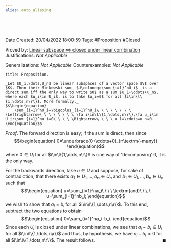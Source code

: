 ```yaml
---
alias: auto_aliasing
---
```


<br />
<br />

Date Created: 20/04/2022 18:00:59
Tags: #Proposition #Closed

Proved by: [Linear subspace $\Leftrightarrow$ closed under linear combination](Linear%20subspace%20iff%20closed%20under%20linear%20combination.md)
Justifications: _Not Applicable_

Generalizations: _Not Applicable_
Counterexamples: _Not Applicable_

``` ad-Proposition
title: Proposition.

_Let $U_1,\dots,U_n$ be linear subspaces of a vector space $V$ over $K$. Then their Minkowski sum_ $U\coloneqq\sum_{i=1}^nU_i$ _is a direct sum iff the only way to write $0$ as a sum $u_1+\cdots+u_n$, where each $u_i\in U_i$, is to take $u_i=0$ for all $i\in\l\{1,\dots,n\r\}$. More formally,_
$$\begin{equation}
    \sum_{i=1}^nU_i=\bigoplus_{i=1}^nU_i\ \ \ \ \ \ \ \ \Leftrightarrow\ \ \ \ \ \ \ \ \fa i\in\l\{1,\dots,n\r\},\fa u_i\in U_i:\sum_{i=1}^nu_i=0\ \ \ \ \Rightarrow\ \ \ \ u_1=\cdots=u_n=0.
\end{equation}$$

```

_Proof_. The forward direction is easy; if the sum is direct, then since
$$\begin{equation}
    0=\underbrace{0+\cdots+0}_{n\textrm{-many}}
\end{equation}$$
where $0\in U_i$ for all $i\in\l\{1,\dots,n\r\}$ is one way of $\textrm{`}$decomposing$\textrm{'}$ $0$, it is the only way.

For the backwards direction, take $u\in U$ and suppose, for sake of contradiction, that there exists $a_1\in U_1,\dots,a_n\in U_n$ and $b_1\in U_1,\dots,b_n\in U_n$ such that
$$\begin{equation}
    u=\sum_{i=1}^na_i\ \ \ \ \textrm{and}\ \ \ \ u=\sum_{i=1}^nb_i;
\end{equation}$$
we wish to show that $a_i=b_i$ for all $i\in\l\{1,\dots,n\r\}$. To this end, subtract the two equations to obtain
$$\begin{equation}
    0=\sum_{i=1}^na_i-b_i.
\end{equation}$$
Since each $U_i$ is closed under linear combinations, we see that $a_i-b_i\in U_i$ for all $i\in\l\{1,\dots,n\r\}$ and thus, by hypothesis, we have $a_i-b_i=0$ for all $i\in\l\{1,\dots,n\r\}$. The result follows.<span style="float:right;">$\blacksquare$</span>
